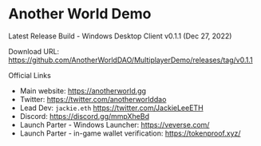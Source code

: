 Another World Demo
===
Latest Release Build - Windows Desktop Client v0.1.1 (Dec 27, 2022)

Download URL: https://github.com/AnotherWorldDAO/MultiplayerDemo/releases/tag/v0.1.1

Official Links
- Main website: https://anotherworld.gg
- Twitter: https://twitter.com/anotherworlddao
- Lead Dev: `jackie.eth` https://twitter.com/JackieLeeETH
- Discord: https://discord.gg/mmpXheBd
- Launch Parter - Windows Launcher: https://veverse.com/
- Launch Parter - in-game wallet verification: https://tokenproof.xyz/
